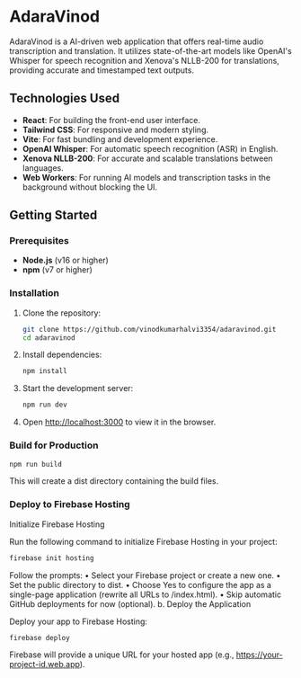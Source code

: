 
# AdaraVinod

AdaraVinod is a AI-driven web application that offers real-time audio transcription and translation. It utilizes state-of-the-art models like OpenAI's Whisper for speech recognition and Xenova's NLLB-200 for translations, providing accurate and timestamped text outputs. 


## Technologies Used

- **React**: For building the front-end user interface.
- **Tailwind CSS**: For responsive and modern styling.
- **Vite**: For fast bundling and development experience.
- **OpenAI Whisper**: For automatic speech recognition (ASR) in English.
- **Xenova NLLB-200**: For accurate and scalable translations between languages.
- **Web Workers**: For running AI models and transcription tasks in the background without blocking the UI.

## Getting Started

### Prerequisites

- **Node.js** (v16 or higher)
- **npm** (v7 or higher)

### Installation

1. Clone the repository:

   ```bash
   git clone https://github.com/vinodkumarhalvi3354/adaravinod.git
   cd adaravinod
   ```

2. Install dependencies:

   ```bash
   npm install
   ```

3. Start the development server:

   ```bash
   npm run dev
   ```

4. Open [http://localhost:3000](http://localhost:3000) to view it in the browser.

### Build for Production

```bash
npm run build
```
This will create a dist directory containing the build files.

### Deploy to Firebase Hosting

Initialize Firebase Hosting

Run the following command to initialize Firebase Hosting in your project:

```bash
firebase init hosting
```

Follow the prompts:
•	Select your Firebase project or create a new one.
•	Set the public directory to dist.
•	Choose Yes to configure the app as a single-page application (rewrite all URLs to /index.html).
•	Skip automatic GitHub deployments for now (optional).
b. Deploy the Application

Deploy your app to Firebase Hosting:

```bash
firebase deploy
```

Firebase will provide a unique URL for your hosted app (e.g., https://your-project-id.web.app).




